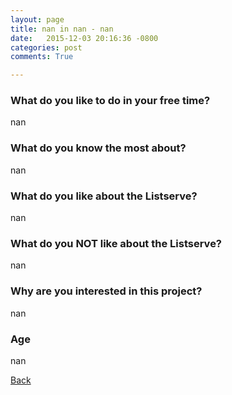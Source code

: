 ```yaml
---
layout: page
title: nan in nan - nan
date:   2015-12-03 20:16:36 -0800
categories: post
comments: True

---
```


### What do you like to do in your free time?
<p>nan</p>

### What do you know the most about?
<p>nan</p>

### What do you like about the Listserve?
<p>nan</p>

### What do you NOT like about the Listserve?
<p>nan</p>

### Why are you interested in this project?
<p>nan</p>

### Age
<p>nan</p>

[Back][1]

[1]: /home/responders/all
